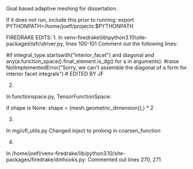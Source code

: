 Goal based adaptive meshing for dissertation.

If it does not run, include this prior to running:
export PYTHONPATH=/home/joefl/projects:$PYTHONPATH

FIREDRAKE EDITS:
1.
In venv-firedrake\lib\python3.10\site-packages\tsfc\driver.py, lines 100-101
Comment out the following lines:

#if integral_type.startswith("interior_facet") and diagonal and any(a.function_space().finat_element.is_dg() for a in arguments):
#raise NotImplementedError("Sorry, we can't assemble the diagonal of a form for interior facet integrals") # EDITED BY JF

2. 
In functionspace.py, TensorFunctionSpace:

if shape is None:
    shape = (mesh.geometric_dimension(),) * 2

3. 
In mg/ufl_utils.py
Changed inject to prolong in coarsen_function

4.
In /home/joefl/venv-firedrake/lib/python3.10/site-packages/firedrake/dmhooks.py:
Commented out lines 270, 271